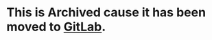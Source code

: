 # This is Archived cause it has been moved to [GitLab](https://gitlab.com/mhmatthewhugley/Website-MH-01).
